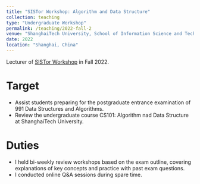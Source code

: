 ```yaml
---
title: "SISTor Workshop: Algorithm and Data Structure"
collection: teaching
type: "Undergraduate Workshop"
permalink: /teaching/2022-fall-2
venue: "ShanghaiTech University, School of Information Science and Technology"
date: 2022
location: "Shanghai, China"
---
```


Lecturer of [SISTor Workshop](https://github.com/vickywu1022/SISTor-Workshop-2022) in Fall 2022.

Target
======
- Assist students preparing for the postgraduate entrance examination of 991 Data Structures and Algorithms.
- Review the undergraduate course CS101: Algorithm nad Data Structure at ShanghaiTech University.

Duties
======
- I held bi-weekly review workshops based on the exam outline, covering explanations of key concepts and practice with past exam questions.
- I conducted online Q&A sessions during spare time.